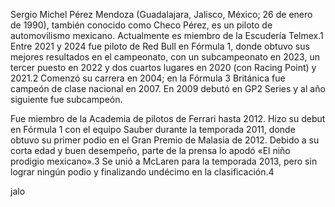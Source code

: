 Sergio Michel Pérez Mendoza (Guadalajara, Jalisco, México; 26 de enero de 1990), también conocido como Checo Pérez, es un piloto de automovilismo mexicano. Actualmente es miembro de la Escudería Telmex.1​ Entre 2021 y 2024 fue piloto de Red Bull en Fórmula 1, donde obtuvo sus mejores resultados en el campeonato, con un subcampeonato en 2023, un tercer puesto en 2022 y dos cuartos lugares en 2020 (con Racing Point) y 2021.2​ Comenzó su carrera en 2004; en la Fórmula 3 Británica fue campeón de clase nacional en 2007. En 2009 debutó en GP2 Series y al año siguiente fue subcampeón.

Fue miembro de la Academia de pilotos de Ferrari hasta 2012. Hizo su debut en Fórmula 1 con el equipo Sauber durante la temporada 2011, donde obtuvo su primer podio en el Gran Premio de Malasia de 2012. Debido a su corta edad y buen desempeño, parte de la prensa lo apodó «El niño prodigio mexicano».3​ Se unió a McLaren para la temporada 2013, pero sin lograr ningún podio y finalizando undécimo en la clasificación.4​

jalo
